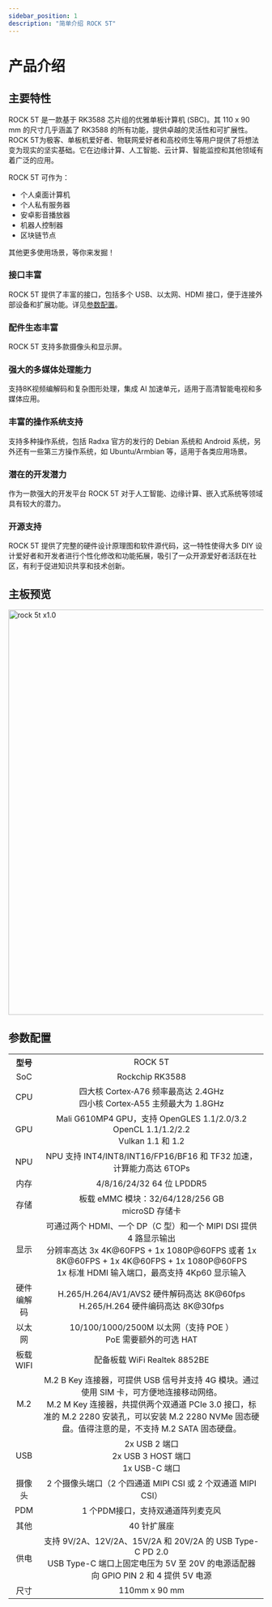 ```yaml
---
sidebar_position: 1
description: "简单介绍 ROCK 5T"
---
```


# 产品介绍

## 主要特性

ROCK 5T 是一款基于 RK3588 芯片组的优雅单板计算机 (SBC)。其 110 x 90 mm 的尺寸几乎涵盖了 RK3588 的所有功能，提供卓越的灵活性和可扩展性。ROCK 5T为极客、单板机爱好者、物联网爱好者和高校师生等用户提供了将想法变为现实的坚实基础。它在边缘计算、人工智能、云计算、智能监控和其他领域有着广泛的应用。

ROCK 5T 可作为：

- 个人桌面计算机
- 个人私有服务器
- 安卓影音播放器
- 机器人控制器
- 区块链节点

其他更多使用场景，等你来发掘！

### 接口丰富

ROCK 5T 提供了丰富的接口，包括多个 USB、以太网、HDMI 接口，便于连接外部设备和扩展功能。详见[参数配置](#参数配置)。

### 配件生态丰富

ROCK 5T 支持多款摄像头和显示屏。

### 强大的多媒体处理能力

支持8K视频编解码和复杂图形处理，集成 AI 加速单元，适用于高清智能电视和多媒体应用。

### 丰富的操作系统支持

支持多种操作系统，包括 Radxa 官方的发行的 Debian 系统和 Android 系统，另外还有一些第三方操作系统，如 Ubuntu/Armbian 等，适用于各类应用场景。

### 潜在的开发潜力

作为一款强大的开发平台 ROCK 5T 对于人工智能、边缘计算、嵌入式系统等领域具有较大的潜力。

### 开源支持

ROCK 5T 提供了完整的硬件设计原理图和软件源代码，这一特性使得大多 DIY 设计爱好者和开发者进行个性化修改和功能拓展，吸引了一众开源爱好者活跃在社区，有利于促进知识共享和技术创新。

## 主板预览

<TabItem value="ROCK 5T X1.0">
<img src="/img/rock5t/rock-5t-overview-x1-0.webp" width="800" alt="rock 5t x1.0" />
</TabItem>

## 参数配置

<table>
   <tr>
    <th>型号</th>
    <td colspan="2"  align="center">ROCK 5T</td>
  </tr>
    <tr>
        <td align="center">SoC</td>
        <td colspan="2"  align="center">Rockchip RK3588</td>
    </tr>
    <tr>
        <td align="center">CPU</td>
        <td colspan="2" align="center">四大核 Cortex‑A76 频率最高达 2.4GHz<br/>四小核 Cortex‑A55 主频最大为 1.8GHz</td>
    </tr>
    <tr>
        <td align="center">GPU</td>
        <td colspan="2" align="center">Mali G610MP4 GPU，支持 OpenGLES 1.1/2.0/3.2<br />OpenCL 1.1/1.2/2.2 <br/> Vulkan 1.1 和 1.2</td>
    </tr>
    <tr>
    <td align="center">NPU</td>
    <td colspan="2" align="center">NPU 支持 INT4/INT8/INT16/FP16/BF16 和 TF32 加速，计算能力高达 6TOPs</td>
    </tr>
    <tr>
        <td align="center">内存</td>
        <td colspan="2" align="center">4/8/16/24/32 64 位 LPDDR5</td>
    </tr>
    <tr>
        <td align="center">存储</td>
        <td colspan="2" align="center">板载 eMMC 模块：32/64/128/256 GB<br/>microSD 存储卡</td>
    </tr>
    <tr>
        <td align="center">显示</td>
        <td colspan="2" align="center">可通过两个 HDMI、一个 DP（C 型）和一个 MIPI DSI 提供 4 路显示输出<br/>分辨率高达 3x 4K@60FPS + 1x 1080P@60FPS 或者 1x 8K@60FPS + 1x 4K@60FPS + 1x 1080P@60FPS<br/>1x 标准 HDMI 输入端口，最高支持 4Kp60 显示输入</td>
    </tr>
    <tr>
        <td align="center">硬件编解码</td>
        <td colspan="2" align="center">H.265/H.264/AV1/AVS2 硬件解码高达 8K@60fps<br/>H.265/H.264 硬件编码高达 8K@30fps</td>
    </tr>
    <tr>
        <td align="center">以太网</td>
        <td colspan="2" align="center">10/100/1000/2500M 以太网（支持 POE ）<br/>PoE 需要额外的可选 HAT</td>
    </tr>
    <tr>
        <td align="center">板载 WIFI</td>
        <td colspan="2" align="center">配备板载 WiFi Realtek 8852BE</td>
    </tr>
    <tr>
        <td align="center">M.2</td>
        <td colspan="2" align="center">M.2 B Key 连接器，可提供 USB 信号并支持 4G 模块。通过使用 SIM 卡，可方便地连接移动网络。<br/>M.2 M Key 连接器，共提供两个双通道 PCIe 3.0 接口，标准的 M.2 2280 安装孔，可以安装 M.2 2280 NVMe 固态硬盘。值得注意的是，不支持 M.2 SATA 固态硬盘。</td>
    </tr>
    <tr>
        <td align="center">USB</td>
        <td  align="center">2x USB 2 端口<br/>2x USB 3 HOST 端口<br/>1x USB-C 端口</td>
    </tr>
    <tr>
        <td align="center">摄像头</td>
        <td colspan="2" align="center">2 个摄像头端口（2 个四通道 MIPI CSI 或 2 个双通道 MIPI CSI）</td>
    </tr>
    <tr>
        <td align="center">PDM</td>
        <td colspan="2" align="center">1 个PDM接口，支持双通道阵列麦克风</td>
    </tr>
    <tr>
        <td align="center">其他</td>
        <td colspan="2" align="center">40 针扩展座</td>
    </tr>
    <tr>
        <td align="center">供电</td>
        <td colspan="2" align="center">支持 9V/2A、12V/2A、15V/2A 和 20V/2A 的 USB Type-C PD 2.0<br/>USB Type-C 端口上固定电压为 5V 至 20V 的电源适配器<br/>向 GPIO PIN 2 和 4 提供 5V 电源</td>
    </tr>
    <tr>
        <td align="center">尺寸</td>
        <td colspan="2" align="center">110mm x 90 mm</td>
    </tr>
</table>
